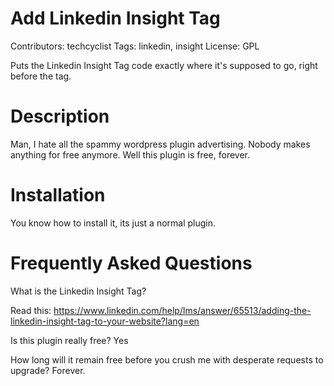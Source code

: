 # Add Linkedin Insight Tag
Contributors: techcyclist
Tags: linkedin, insight
License: GPL

Puts the Linkedin Insight Tag code exactly where it\'s supposed to go, right before the  tag.

# Description
Man, I hate all the spammy wordpress plugin advertising. Nobody makes anything for free anymore. Well this plugin is free, forever.

# Installation
You know how to install it, its just a normal plugin.

# Frequently Asked Questions
What is the Linkedin Insight Tag?

Read this:
https://www.linkedin.com/help/lms/answer/65513/adding-the-linkedin-insight-tag-to-your-website?lang=en

Is this plugin really free?
Yes

How long will it remain free before you crush me with desperate requests to upgrade?
Forever.
